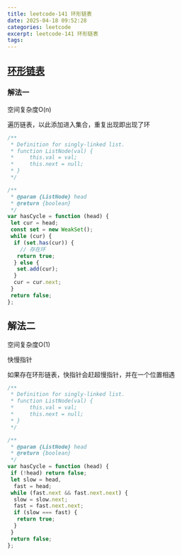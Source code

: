 ```yaml
---
title: leetcode-141 环形链表
date: 2025-04-18 09:52:28
categories: leetcode
excerpt: leetcode-141 环形链表
tags:
---
```


## [环形链表](https://leetcode.cn/problems/linked-list-cycle/description/)

### 解法一

空间复杂度O(n)

遍历链表，以此添加进入集合，重复出现即出现了环

```js
/**
 * Definition for singly-linked list.
 * function ListNode(val) {
 *     this.val = val;
 *     this.next = null;
 * }
 */

/**
 * @param {ListNode} head
 * @return {boolean}
 */
var hasCycle = function (head) {
 let cur = head;
 const set = new WeakSet();
 while (cur) {
  if (set.has(cur)) {
    // 存在环
   return true;
  } else {
   set.add(cur);
  }
  cur = cur.next;
 }
 return false;
};
```

## 解法二

空间复杂度O(1)

快慢指针

如果存在环形链表，快指针会赶超慢指针，并在一个位置相遇

```js
/**
 * Definition for singly-linked list.
 * function ListNode(val) {
 *     this.val = val;
 *     this.next = null;
 * }
 */

/**
 * @param {ListNode} head
 * @return {boolean}
 */
var hasCycle = function (head) {
 if (!head) return false;
 let slow = head,
  fast = head;
 while (fast.next && fast.next.next) {
  slow = slow.next;
  fast = fast.next.next;
  if (slow === fast) {
   return true;
  }
 }
 return false;
};
```
